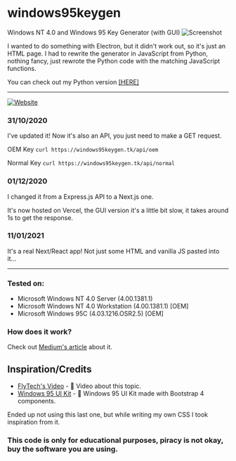 # windows95keygen
Windows NT 4.0 and Windows 95 Key Generator (with GUI)
![Screenshot](https://i.imgur.com/Vr6EBW0.png)

I wanted to do something with Electron, but it didn't work out, so it's just an HTML page. I had to rewrite the generator in JavaScript from Python, nothing fancy, just rewrote the Python code with the matching JavaScript functions.

You can check out my Python version [[HERE]](https://github.com/nilaerdna/Windows95NT4KeyGenerator)

------------

[![Website](https://img.shields.io/website?label=windows95keygen&style=for-the-badge&url=https%3A%2F%2Fwindows95keygen.tk)](https://windows95keygen.tk/)

### 31/10/2020
I've updated it! Now it's also an API, you just need to make a GET request.

OEM Key `curl https://windows95keygen.tk/api/oem`

Normal Key `curl https://windows95keygen.tk/api/normal`

### 01/12/2020
I changed it from a Express.js API to a Next.js one.

It's now hosted on Vercel, the GUI version it's a little bit slow, it takes around 1s to get the response.

### 11/01/2021
It's a real Next/React app! Not just some HTML and vanilla JS pasted into it...

------------

### Tested on:
- Microsoft Windows NT 4.0 Server (4.00.1381.1)
- Microsoft Windows NT 4.0 Workstation (4.00.1381.1) [OEM]
- Microsoft Windows 95C (4.03.1216.OSR2.5) [OEM]

### How does it work?
Check out [Medium's article](https://medium.com/@dgurney/so-you-want-to-generate-license-keys-for-old-microsoft-products-a355c8bf5408) about it.

## Inspiration/Credits
- [FlyTech's Video](https://youtu.be/3DCEeASKNDk) - 🎥 Video about this topic.
- [Windows 95 UI Kit](https://github.com/themesberg/windows-95-ui-kit) - 💾 Windows 95 UI Kit made with Bootstrap 4 components.

Ended up not using this last one, but while writing my own CSS I took inspiration from it.
### This code is only for educational purposes, piracy is not okay, buy the software you are using.
